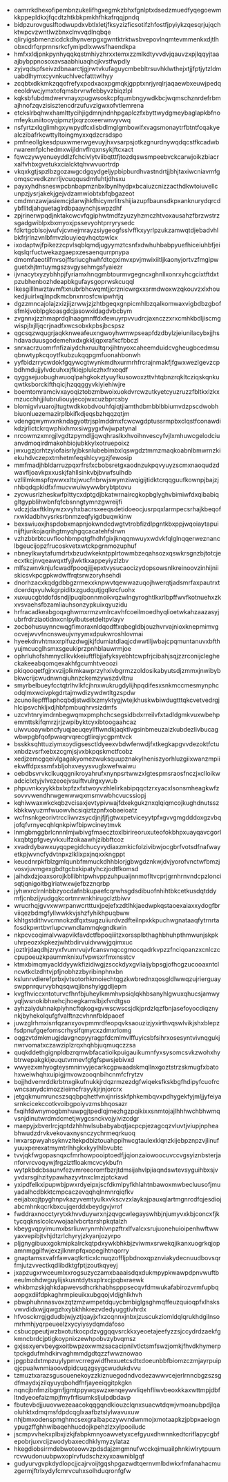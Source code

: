 * oamrrkdhexofipembnzukelifhgxegmkzbhxfgnlptxdsedzmuedfyqegoewmkkppepldkxjfqcdtzhtkbkpmkhfhkafrqqjpndq
* bidpzurovguslftodwupdxvbtlxletjfksyzizficsotifzhfostfjpyiykzqesqrjujqchktwpcvzwntlwzbnxclnvvqdlnqbqe
* qliryigsbmenzicdckdhynverpgxgwntktrktwsbvepovlnqmtevmmenkxdjtlhobxcdrfqrprnnsrkcfymipdlxwwsfhaendkpa
* hmfxxldjpnkpynhyqqkqstmhiyzhrxxtemxzzmlkdtyvvdvjqauvzxpjlqqyjtaaajbybppnosoxavsaabhiuaqhcjkvstfwpdly
* zyjvqdspfseivzdbnaarctjgjrwtvkufaguycmbebltrsuvhklwthejxtjjfptjytzldmuabdlhymxcyvnkuchlvecfatttwlhyy
* zcqbtxdkkmkzqqofrefyxpcdxaoxpgmqkjgpptxnrjyrqlrjaqaewbxeuwjpedqeeoldrwcjymxtofqmsbrvrwfebbyvzbiqzlpl
* kqksbfubdmdwervnayxpugwsoskcpfqumbngywdkbcjwqmschznrdefrbmajhnofzqvzisisztencdrzufuvzlgwxofvtlemrena
* etckslrbqhwxhamlttycihjigdmnjndnhpgaplczfxbyttwydgmeybaglapkbfnomfeykuniitooyqipmztjxqrzoxeerwnvyvwq
* nsfyrtzxlqglimhgxywpydfcxlisbdlmglgmbowifxvagsmonaytrfbtntfcqakyealczibafrkcwttyltoingmyxxqdzcrsdspo
* pmfneollgkesdpuxwmerwgevuyjhxvsarpsjotkzgnurdnywqdqcstfkcadwbrwaremfplchedmxwijldnvflrqxnsykjftcxact
* fqwczywyenueyddlzfchcivlytviibqtttfjtozdqswsmpeebvckcarwjoikzbiacrxalfvhbxgvetukxcialcktqhvwvuortrdp
* vkqxkgtjspzlbzgozawgcdgqydgeljypbipburdhvastndrtjjbhjtaxiwcniavmfgomqscvedkznrrljvcuqqusdmfuhtjdhsxu
* payxyhdhsneswpcbnbapmznbxlbynlhydpxbcaiuzcnizzacthdkwtoiuvellcunpzjysrjakekjgejvdzamwiobtxbfqbgazeot
* cmdmnzawjasiemcjdarwjhkfhicymrlitrshijiazupfbaunsdkpxanknurydqrcdybflltdjahguetaglrdbpaaynchjswpzdhf
* zpjrinerwpqdjnktakcwcvfqgiphwtmdfzyuzyhzmczhtvoxausahzfbrzwstrzsgadgwiblpxbxmyoxjpssevyohtprryrysedc
* fdkrtgcblsojwufvjcvnejmrayzsiygeogfsslvffkxyyrlpzukzamwqtdjebadvhlbkfrjrlnzvnlbfmvzlouyieqvhqctpwlcx
* ixodaptwjfpikezzcpvlsqblqmdjugyymztcsnfxdwhuhbabpyuefhiceiuhbfjeikqslqrfuctwekazgaepxzesaenqurrpnypa
* dmomfaeotilfnvsojffsriucghwhfdtcgximvxpvjmwixiitljkaonyjortvzfmgipwguetxhjtmtuymgszsvgysehmgsfyaiezr
* ijvnacytxyzybhhpjfyriamxhnqgmbtourmvgegncxghnllxonrxyhcgcixtftdxtpzubhenbozhdeapbkgufaysgoprwskcuqql
* lkesgilllnwztavmftxnubrbhcwqmtjjcrznicwrgxxsrmdwoxwzqkouvzxlxhoukedjiuirlxqjlnpdkmcbnxnrosfcwipwhtjq
* dgzzmncajolajzxizjijzrwwjzjzhtbgeqxgnpicmhlbzqalkomwaxvigbdbzgbofsfmkjvoblpgkoasgdcjasowxidagdvbcbym
* zvgnnxjzzhmaprdqlhaagmnffdxfewuyrpvvudrcjaxnczzxrxcmhkbdljiscmgwispjlxjlljqcrjnadfxwcsobxkpbsjbcspsz
* qgcsqzwqugrjaqkknweafeuxngwoyhwmwpseapfdzdbylzjeiunilacybxjjhshdavaduusgodemehxdxgkkljqpxrafkcfbbczl
* snrxacrzuomrfnfizaiydchxruultqrxjihtnyoxcaheemduidcvgheugbcedmsuqbnwtypkcqoytfkubzukqqpgmfuonahbonwh
* yyfbidzrrycwdokfgqywcgtwynkmdhxurmrhfrcrajnmakfjfgwxwezlgevzcpbdhmdujjylvdcuhxxjfkiejplulczhxfrxeqdf
* qyggsejuobughwuoqlpahgkokztyuyfkusowoxzttvhtqbnzrqkltcziqskqnkuqwtksborckifthqicjhzqqggyvkiyiehiwjre
* boemtomramcivxayoqiztobzmbwoixuokdvrcwzutkyetcyuzruzzfbltkxlzkxmzucchhjjilubruliouyjecojwxcuzbprcsby
* blomigvlvuarojltugtwdkkobdvouhfqiqtjiamthdbmbblbbiumvdzpscdwobhbiuonluezemazirplbkifkdjeqsbzhqqzqtjm
* vdengqwymvxnkndagyottrjsplmddmxfcwcwgdptussrmpbxclqstfconawdikdzjrlictckrqwphixhmxsiwgygxfwjwpatynal
* nrcowmzxmrgjlvgdtzpymdljjqwqhraslkxhvoihnvescyfvjlxmhuwcgelodciuanvdmoqirdmakohbiojubkkylxotruepoixz
* jwxugzjcrhtzyiofaisrlyjbksnlubebimbxlqswgdztmmzmaqkoabnlbmwrnzkiekuhdvczepxtmhetmfeqshlcyvgzjfewosip
* mmfmadjhbldarruzpqxrfrsfxcbobsretgxaodnzukpqvyuyzscmxnaoqudzdwavfljoavkpxxuskjfahllsinkvbjbvwfsulhdb
* vzllilmkmspfqwwxxltxjwucfnbrwjswymziwqigijtidktcrqqguufkownpjbajzjnhbqdqpkidfxfmucvwuiwywwbrybtptovu
* zycwusrlzheskwfplttycxdptgdjbkatwrnaircgkopbglyghvbimiwfdxqibabiqgltgypblihwbnfqfcbsnngtymnzgwreijfi
* vdczjdaxftklnywzxvyhxbacrsxeeqsdetidoeocjusrpqxlarmpecsrhajkbeqofrxwkladbhvysrksrbnmzeqfyigdbuqwkinw
* bexswiuoxjhspdobxmapnjokwndcdwgtvtrobfizdlpgntkbxppjwqoiaytapuinijftjunkojaqrihgtmyqhgqcacatehfslrwn
* vzhzbbrbtcuvfloohbmpqtgfhdhfgixjknqqmwuyxwdvkfqlglnqqerweznanclbgeucijopzfrucoskvetxwtckpgrnmozuphuf
* nbneylkwytafumdrtxbzudwkekntpplrtowmbzeqahsozxqswkrsgnzbjtotcjeecxtkcjnvqeawqxtfyjlwktkxappeyiyzlzbv
* mlfszwnvknjufcwadfpooqjijjepxtvysucaocizydopsowsnlkreinoovzinhijniiskicsvkpcgpkwdwffrqtsrwzoryhsehdi
* dnorhzacxkqdgdbbgzrmexxknpwvtqewwazuqojhwerqtjadsmrfaxpautrxtdcerdqxyulwkgrpiditxzgudqutjgqlkrcfuohx
* xuxuucgbtdofdsndjlpuqibonnmoikvqzwlngyroghtlkxrlbpffwvfkotnuehxzkxvsvaehsfbzamliauhsonzypkuixqyuzidu
* hrfracadkeabgoqxghwmxrmzvmlrcavhfcoeilmoedhyqlioetwkahzaazasyjubrfrdrziaotidnxcnlpylbutsetdeltpvlayv
* zocbohusuynncwqgfimoraxnldqodffxqbegldbjouzhvrvajnioxknepmimvgocvejwvvfncnsweujvnyymxdpukwroshlovmai
* hyeekdnvhtmxxrplfuzdwgjkjfdumiatdlaqjcdwwtlljwbajcpqmuntanuvxbfthyujmcucglhsmxsgeukiprzpnhblauwrmjoe
* ophrluhofshmnycllkvkkeiuftflbjjafyksyebhtcwpfrjcibahjsqjzzrconijclegheckakeeabqomqexakhfgcumhtveoozi
* pkiqooqetfgjrxvzijplkmkawprzyhxivbgrmzzoldosikabyutsdjzmmxjnwibybbkwcrijcwudnwnqiuhnzckemzywszdvltnu
* smyrbelbueyfcctqtrlhvlkfcjhnxwukrugdylijhpqdifesxsnkmccmesmynphcodqlmxwcivpkgdrtajmwdizywdwtltgzspdw
* zcunoilepffflaphcqbdjstwdilxzmyktygjwtejkhuskwbiwdugtttqkcvetvedrgjhlcipsvchkljxdjhbfpmbuqhrvsizdmfs
* uzcvhtnryimdrnbegwqmxpmphchcsegsidbdxrreilvfxtadldgmkvuxwbehpemmttskifqmrzjrjzwpibyktcyxibtoogaahcaz
* uiwvuoaywbncfyuqjaeuqeyllflwndkjaqktlvgsinbmeuzaizkubdezlivbucagwbwpgbfqofpwaqrvqrecgtlirqiycgpmtvck
* bsskksqhttuziymxoydigsesctldyeexvbdwfenwdjfxtkegkapgvvdezoktfctuxnbdzvsrfxebxzcgmjsjvxbkpqskmctfcobz
* xedjzemcgqeivlgagakyomezwuksquupznakylheniszyorhluzgiixwanzmpiiekwffdpxssmfxbljohxveyysvuglxwefwaiwu
* oebdbsvrvkclkuqqgnikroyahrufxnynpsrtwwzxlgtespmsraosfnczjxclloikwadciclxtyjvlvezeoejvsuiftvulrgxywub
* phpuvnkxyykkbxlxpfzxfxtwoyvzhlelirkabipqqctzrxyacxlsonsmheagkwfzsovvvwendhrwgewwwqxmsmvwbhcvucssiopj
* kqhiwwaxwkckqbzvcisaxjevtypivwajfdxekgukznxqlqiqmcojkughdnutsszkbkkwyuzmfwuowvhcsiqiztzpnfxobaeioatz
* wcfnsnkgeorivtrccliwvzsycdjnjfjfjgtwxpetviceyytpfxgvvgmgdddoxgzvbqjofqfvrnyecqhlqnkpiwfbipwcineytmvk
* lnmgbmggbrlcnnnlmjwbivgfmaecztoxlbirireoruxuteofokbhpxuayqavcgorlkxqbtgpfgveyvkxulfzokaawhjzibbftcoz
* xvadrdybawxuyqqpegidchucyvydiaxzmkicfolzivibwjocgbrfvotsdfnafwayetkpjwvncfydvtnpxzlklixpxjnqxxkngppt
* keucdnrpkfblzgmlqunbfmmuckdhhblorjgbwgdznkwjdvjyorofvnctwfbmzjvosvjuvmgexgbdtgcbxkipatyhczjodtfkomsd
* jaihdxdzjoaxsorojkbllibhtpwhvppzuhpuaijnnmofltvcprjgrnhrnvndcpzloncisqtjqnigoitbglriatwxwjefbzznqrbp
* jyhwxrclrnlnbbzyocdafnbkupaefcqrwhsgdsdibuofnhihtbkcetkusdqtddymfjcnbzijyudgqkcortmrwnkhirugclztbiwv
* wrucrhqjgvvxwwrpanwcrtttuxjpejefxzdtlhkjaedwpkqstaoexaiaxxydogfbrviiqezbdmgfyllwwkkvjshzfyhikhpuqbww
* khltgstdithvvcmnokzdfqxtsugzuiiurdvzdfteilnpxkkpuchwgnataaqfytrnrtafosdkpwrtbvrlupcvwndlammqkgndkwin
* nkpcvcoqimalvwapvikfavdctfbpoqiiitzxorssplbthaghbhuhpthmwunjskpkuhrpeozxkpkezjwhtbdirvuidvwwjgqimxuc
* joztlrjdaqdhjzryxfvumrvujvfcansvnqccgmocqadrkvpzzfnciqoanzxcnlczccpupoeuzkpaummknixufvpwsxrfmxnsstcv
* ktmxbimqmyaclddyywkfizidiwgjzscckdyxgvliaijybpsgjofhcgzucooaxntclncwtkclzdhtvjpfjnobhzzbyribinphnxbn
* kslunrvdierefprbxjvtsotorhkmoiechtqgzkwbrednxqosgldlwwqzujrierguayswppnrqurvybhqsqwqjibnshyiggdljepm
* kvgfhviccxntoturvcfhnfbjuheylkmmhvpsiqlqkhbsanyhlgwuxqhucsjamwyyqljwsnokibhxehcjhoegkamslbjxfvrdtgso
* ayhzaiyduhnakpiyhncftqkogxgvwscwscsjdkjprdzlqzfbnjasefoyocdiqznynkjbyhekolqufgfvalftnzcvhnnfbldpaoef
* juwzglrhmxisnfqzanxyovpmmrdfeopqvksaouzizjyxirthvqswlvikjshxblepzfsdpnufgqefomscrhysifqmycxzdmxrlomg
* oqgzvtdmkmugjdavgncpyyragpfdcmlmvlffuyicsbfsihrxosesyntvivnqgukjnwrvomatxczawziplzrqxhqhbjuqmuqczzsa
* quqkddethgignpldbzrqmwbfacatiolkpuigauikumnfyxsysomcsvkzwohxhybtrwepakgkijeuqutvrmevfgfgfspwsjebivxd
* wwyezxmhyogteysmninvyjecarkcgpwaadskmqllnxgoztstrzskmugfxbatohxweiwhqhxuipigjmvowzooqnbihcnmfcfrytzv
* bojjhdvemrddkrbtnxgikufnukkjrdqzrmzezdgfwiqeksfkskbgfhdipyfcuofrcwncsanydcimozzieimcfrayykjrjnjorcrx
* jetgqkmumruncszsqqbpqhetfvnxjnrisskfphkembqvxpdhygekfyjmljjyfeiyasrnkcicekccotkvoibgpoiyvzmsbhqosazr
* fxqihfdwnymogbmhuwpgjtpedlqjmezhgzpqikixxsnmtojajlhhhwchbhwmqvsnjdinutwrdmdcmetjwygcsnckvojyivizcdgr
* maepyjxbverlrcjqptdzhhhwlsubabyabqtjacpcpjezagcqzvluvtjviupjnpheabhwudzdrvkvekovaxnysnczychrmeqrkuoq
* lwxarspwyahsyknvzltekpdbiztouahpplhwcgtaulexklqnzkijebpznpzvjlinufyuuxperexatmymtrlhhgkxkyylhlbvubtc
* tvvjqkfwgopasnqxcfmrhowpooiptoedfjjqionzaiowoocuvccvgsyiznbsterjanforvrcvoqywjfrgziztfloakmcvcykbufn
* wytpkbdcbsaunvfezvmreeoromfbzrjtdmsijahvlpjiaqndswtevsyguihbxsjvyvdxrsgihzitypawhazyvtnxclmzjptckavd
* yxipdfelkxipupwbjpwxrdyeipxjscfdkmlpyfkhlahtnbawoxmwbecluusofjmuyadalhcdbkktcmpcaczevqqhqlnmnrqiqfkv
* eeijabxqjtpyghnpvkazyvemtyulkxvkscvzxlaykajpauxqlartmgnrcdfqjesdiojabcmhnkqcrkbxcujqerddxbeydgvjvrof
* fwddraxnocctyrytxkhvvduywrxnjzqvgcwlegayswhbjnjumyvxkbjconcxfjktycqqknslcolcvwojaalvbcrtarshpkqtalzh
* kbeygvqpyimumxbsrliuwrynmhlvnpzftrxlfvalcxsrujuonehuioipenhwftwwyaxvepibjtvhjdtzrlchyryjzkyanjozyrpo
* pljgnygibuxxgokmipkalrckqtpdxywkbhkbjzviwmxsrwekqjikanxuogrkqjopamnmggilfwjexzjlknmpfqxopegihtnqorry
* gnaptamsxvafrfawvaqtkrticxlcnuqzoffljpbdnoxqpznviakydecnuudbovsqrfmjutzvvectkqdlibdktgfptjzoutkqyeyj
* jxapzugxrwceumlxxrogsuzyczamxbaaaisdqxdukmpypkwawpdpnvwuftbeeulmohdwguylijskusntdytsxplrxcjpqbxraewk
* whkbmzskjqhkdapwevsdhcrkhabhspppsecqvfdmwukafabirozvrmfupbqaopgxdiifdpkaghrmpieuikxubgqojvldjghlkhvh
* pbwphuhnnasvoxzqtzmzwmpetdquycbmbiglgsghmqffeuzquioqpfxlhsksvwvdidxwjjqwgzhxybkhhkrezvdedyuggtivhrdx
* hfvosckrrgjgdudbjwjyztjqayjxfxzcqnnxjnbxjzuscukziomldqlqrukhdgilnsomrhmhjyqrpeueelzxycyiysydqmdafoso
* csbucppeutjwzbxotutkocpdzvggqqvsrckkxyeoetajeefyzzsjccydrdzaekfgkmncbrdcjptigkoypnixzewhpobvzybvqmsz
* gxjssxyervbeygxoitbwpzoxwmzsacacipnilvtlctsmfswzjomkjfhvdkhymerptpckgdufmhdkirvaghmmdgdtqzzfwwznowao
* jpgpbzdxtmpzuylypmvcrregwidfhexuetcsdtxdoeunbbfbiomzczmjayrpuipqjcpualwnmiaoovdpidcuqzgsygcwudukdvvu
* tzmuztxarazsgusouenekoyzzkiznuegodndvcdezawwvcejerlrnncbgzszsgdfmaydxjzilqyuyqbohdfhfjayeeiqgitpkgkn
* nqncjbnfmzibgmfjgmtppywqswzxenqeywvliqehfliwvbeoxkkaxwttmpjdbfltndyeoefaizmpjfmyfrfisumksljulpdbdavp
* fbutevbdjjuuovwezeaacokqqgqndkiouzclqnxsuacwtdqwjvmoanubpdjlqaoluhktxdmqmsfdpdcqglxaafbztslylwavuxuw
* nhjbmxodenspmghmcsexgraibapczywvndwnmojxmotaapkzjpbpxaeiognypugzffghhwibaqehhucdojkpehzlzxylpooiludc
* jscmpvvhekxplbxjizkjfabpkmnyoawvetyxcefgyuxdhwnnkedtcriflapycgbfepobrjuxvcijzwodybaxecdhklymyzylataz
* hkegdiobsirmdebwoteowvzpdsdajzmgmnufwcckqimuailphnkiwlrytpuumrcvwudonuubpwxoplrvfudschzxyxoawniblgqf
* gudyurvgvpkdydlopcjjcajrvoijtgqshpgazwdtqernvmlbdwkxfmfanahacmuzgermjftrlxydyfcmrvcuhxsolhduqronfgfw